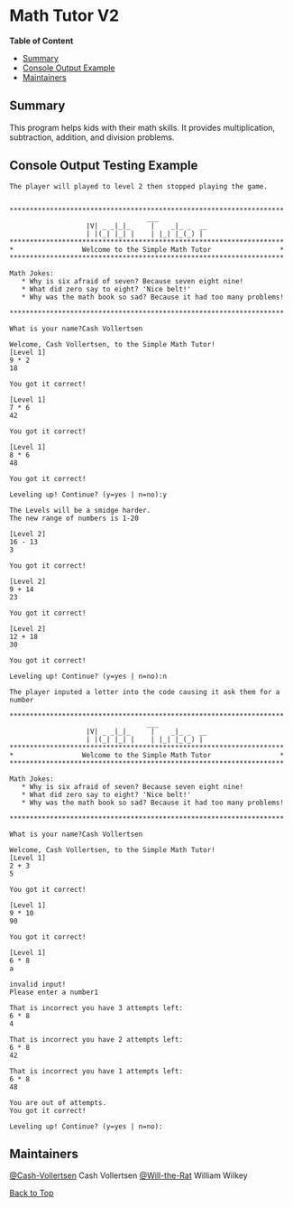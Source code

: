 <!-- 
https://github.com/lifeparticle/Markdown-Cheatsheet
https://youtu.be/eVGEea7adDM?si=cz1Fbqxr9VgioIEh
-->

# Math Tutor V2

<b>Table of Content</b>
- [Summary](#summary)
- [Console Output Example](#console-output-testing-example)
- [Maintainers](#maintainers)

## Summary
This program helps kids with their math skills. It provides multiplication, 
  subtraction, addition, and division problems. 
## Console Output Testing Example
```
The player will played to level 2 then stopped playing the game.
 
 
********************************************************************
                                  ___
                   |V| _ _|_|_     |    _|_ _  __
                   | |(_| |_| |    | |_| |_(_) |
********************************************************************
*                 Welcome to the Simple Math Tutor                 *
********************************************************************

Math Jokes:
   * Why is six afraid of seven? Because seven eight nine!
   * What did zero say to eight? 'Nice belt!'
   * Why was the math book so sad? Because it had too many problems!

********************************************************************

What is your name?Cash Vollertsen

Welcome, Cash Vollertsen, to the Simple Math Tutor!
[Level 1]
9 * 2
18

You got it correct!

[Level 1]
7 * 6
42

You got it correct!

[Level 1]
8 * 6
48

You got it correct!

Leveling up! Continue? (y=yes | n=no):y

The Levels will be a smidge harder.
The new range of numbers is 1-20

[Level 2]
16 - 13
3

You got it correct!

[Level 2]
9 + 14
23

You got it correct!

[Level 2]
12 + 18
30

You got it correct!

Leveling up! Continue? (y=yes | n=no):n

The player inputed a letter into the code causing it ask them for a number  

********************************************************************
                                  ___
                   |V| _ _|_|_     |    _|_ _  __
                   | |(_| |_| |    | |_| |_(_) |
********************************************************************
*                 Welcome to the Simple Math Tutor                 *
********************************************************************

Math Jokes:
   * Why is six afraid of seven? Because seven eight nine!
   * What did zero say to eight? 'Nice belt!'
   * Why was the math book so sad? Because it had too many problems!

********************************************************************

What is your name?Cash Vollertsen

Welcome, Cash Vollertsen, to the Simple Math Tutor!
[Level 1]
2 + 3
5

You got it correct!

[Level 1]
9 * 10
90

You got it correct!

[Level 1]
6 * 8
a

invalid input!
Please enter a number1

That is incorrect you have 3 attempts left:
6 * 8
4

That is incorrect you have 2 attempts left:
6 * 8
42

That is incorrect you have 1 attempts left:
6 * 8
48

You are out of attempts.
You got it correct!

Leveling up! Continue? (y=yes | n=no):
```

## Maintainers
[@Cash-Vollertsen](https://github.com/Cash-Vollertsen) Cash Vollertsen
[@Will-the-Rat](https://github.com/Will-the-Rat) William Wilkey  

[Back to Top](#math-tutor-v1)
